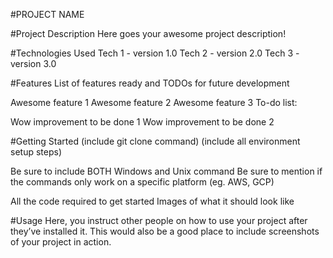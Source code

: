 #PROJECT NAME

#Project Description
Here goes your awesome project description!


#Technologies Used
Tech 1 - version 1.0
Tech 2 - version 2.0
Tech 3 - version 3.0


#Features
List of features ready and TODOs for future development

Awesome feature 1
Awesome feature 2
Awesome feature 3
To-do list:

Wow improvement to be done 1
Wow improvement to be done 2


#Getting Started
(include git clone command) (include all environment setup steps)

Be sure to include BOTH Windows and Unix command
Be sure to mention if the commands only work on a specific platform (eg. AWS, GCP)

All the code required to get started
Images of what it should look like


#Usage
Here, you instruct other people on how to use your project after they’ve installed it. This would also be a good place to include screenshots of your project in action.



